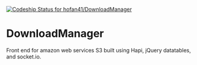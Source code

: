 [ ![Codeship Status for hofan41/DownloadManager](https://codeship.com/projects/91fe1280-a43a-0132-995a-12052818d981/status?branch=master)](https://codeship.com/projects/66348)
# DownloadManager
Front end for amazon web services S3 built using Hapi, jQuery datatables, and socket.io.
